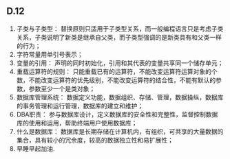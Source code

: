 ## D.12

1.	子类与子类型：
替换原则只适用于子类型关系，而一般编程语言只是考虑子类关系，子类说明了新类是继承自父类，而子类型强调的是新类具有和父类一样的行为；
2.	字符常量用单引号表示；
3.	变量的引用：
声明的同时初始化，引用和其代表的变量共享同一个储存单元；
4.	重载运算符的规则：
只能重载已有的运算符，不能改变运算符运算对象的个数，不能改变运算符的优先级别，不能改变运算符的结合性，不能有默认的参数，参数至少一个是类对象；
5.	数据库管理系统：
数据定义功能，数据组织、存储、管理，数据操纵，数据库的事务管理和运行管理，数据库的建立和维护；
6.	DBA职责：
参与数据库设计，定义数据库的安全性和完整性，监督控制数据库的使用和运用，帮助终端用户使用数据库；
7.	什么是数据库：
数据库是长期存储在计算机内，有组织，可共享的大量数据的集合，具有较小的冗余度，较高的数据独立性和易扩展性；
8.	早睡早起加油.

